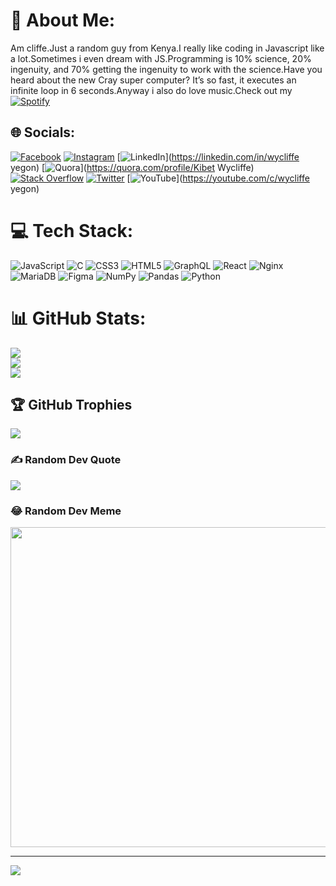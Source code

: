 # 💫 About Me:
Am cliffe.Just a random guy from Kenya.I really like coding in Javascript like a lot.Sometimes i even dream with JS.Programming is 10% science, 20% ingenuity, and 70% getting the ingenuity to work with the science.Have you heard about the new Cray super computer?  It’s so fast, it executes an infinite loop in 6 seconds.Anyway i also do love music.Check out my  [![Spotify](https://www.google.com/imgres?imgurl=https%3A%2F%2Fupload.wikimedia.org%2Fwikipedia%2Fcommons%2F7%2F74%2FSpotify_App_Logo.svg&imgrefurl=https%3A%2F%2Fcommons.wikimedia.org%2Fwiki%2FFile%3ASpotify_App_Logo.svg&tbnid=owr4od1fCkWNsM&vet=12ahUKEwiC7aTtrfz6AhVURKQEHe9wBs4QMygCegUIARC7AQ..i&docid=wyVM5C8OED2x8M&w=400&h=400&q=spotify%20logo%20link&ved=2ahUKEwiC7aTtrfz6AhVURKQEHe9wBs4QMygCegUIARC7AQ)](https://www.spotify.com/ke-en/account/overview/?utm_source=spotify&utm_medium=menu&utm_campaign=your_account)


## 🌐 Socials:
[![Facebook](https://img.shields.io/badge/Facebook-%231877F2.svg?logo=Facebook&logoColor=white)](https://www.facebook.com/wycliffe_yegon) [![Instagram](https://img.shields.io/badge/Instagram-%23E4405F.svg?logo=Instagram&logoColor=white)](https://instagram.com/ft.kibet_) [![LinkedIn](https://img.shields.io/badge/LinkedIn-%230077B5.svg?logo=linkedin&logoColor=white)](https://linkedin.com/in/wycliffe yegon) [![Quora](https://img.shields.io/badge/Quora-%23B92B27.svg?logo=Quora&logoColor=white)](https://quora.com/profile/Kibet Wycliffe) [![Stack Overflow](https://img.shields.io/badge/-Stackoverflow-FE7A16?logo=stack-overflow&logoColor=white)](https://stackoverflow.com/users/20320472) [![Twitter](https://img.shields.io/badge/Twitter-%231DA1F2.svg?logo=Twitter&logoColor=white)](https://twitter.com/kibet____) [![YouTube](https://img.shields.io/badge/YouTube-%23FF0000.svg?logo=YouTube&logoColor=white)](https://youtube.com/c/wycliffe yegon) 

# 💻 Tech Stack:
![JavaScript](https://img.shields.io/badge/javascript-%23323330.svg?style=for-the-badge&logo=javascript&logoColor=%23F7DF1E) ![C](https://img.shields.io/badge/c-%2300599C.svg?style=for-the-badge&logo=c&logoColor=white) ![CSS3](https://img.shields.io/badge/css3-%231572B6.svg?style=for-the-badge&logo=css3&logoColor=white) ![HTML5](https://img.shields.io/badge/html5-%23E34F26.svg?style=for-the-badge&logo=html5&logoColor=white) ![GraphQL](https://img.shields.io/badge/-GraphQL-E10098?style=for-the-badge&logo=graphql&logoColor=white) ![React](https://img.shields.io/badge/react-%2320232a.svg?style=for-the-badge&logo=react&logoColor=%2361DAFB) ![Nginx](https://img.shields.io/badge/nginx-%23009639.svg?style=for-the-badge&logo=nginx&logoColor=white) ![MariaDB](https://img.shields.io/badge/MariaDB-003545?style=for-the-badge&logo=mariadb&logoColor=white) 	![Figma](https://img.shields.io/badge/figma-%23F24E1E.svg?style=for-the-badge&logo=figma&logoColor=white) ![NumPy](https://img.shields.io/badge/numpy-%23013243.svg?style=for-the-badge&logo=numpy&logoColor=white) ![Pandas](https://img.shields.io/badge/pandas-%23150458.svg?style=for-the-badge&logo=pandas&logoColor=white) ![Python](https://img.shields.io/badge/python-3670A0?style=for-the-badge&logo=python&logoColor=ffdd54)
# 📊 GitHub Stats:
![](https://github-readme-stats.vercel.app/api?username=captainwycliffe&theme=dark&hide_border=false&include_all_commits=false&count_private=false)<br/>
![](https://github-readme-streak-stats.herokuapp.com/?user=captainwycliffe&theme=dark&hide_border=false)<br/>
![](https://github-readme-stats.vercel.app/api/top-langs/?username=captainwycliffe&theme=dark&hide_border=false&include_all_commits=false&count_private=false&layout=compact)

## 🏆 GitHub Trophies
![](https://github-profile-trophy.vercel.app/?username=captainwycliffe&theme=radical&no-frame=true&no-bg=false&margin-w=4)

### ✍️ Random Dev Quote
![](https://quotes-github-readme.vercel.app/api?type=horizontal&theme=radical)

### 😂 Random Dev Meme
<img src="https://random-memer.herokuapp.com/" width="512px"/>

---
[![](https://visitcount.itsvg.in/api?id=captainwycliffe&icon=0&color=5)](https://visitcount.itsvg.in)
